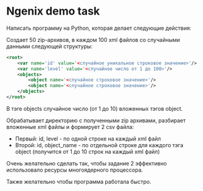 # Ngenix demo task

Написать программу на Python, которая делает следующие действия:

Создает 50 zip-архивов, в каждом 100 xml файлов со случайными данными следующей структуры:

```xml
<root>
    <var name='id' value='<случайное уникальное строковое значение>'/>
    <var name='level' value='<случайное число от 1 до 100>'/>
    <objects>
        <object name='<случайное строковое значение>'/>
        <object name='<случайное строковое значение>'/>
    </objects>
</root>
```

В тэге objects случайное число (от 1 до 10) вложенных тэгов object.

Обрабатывает директорию с полученными zip архивами, разбирает вложенные xml файлы и формирует 2 csv файла:

- Первый: id, level - по одной строке на каждый xml файл
- Второй: id, object_name - по отдельной строке для каждого тэга object (получится от 1 до 10 строк на каждый xml файл)

Очень желательно сделать так, чтобы задание 2 эффективно использовало ресурсы многоядерного процессора. 

Также желательно чтобы программа работала быстро.
